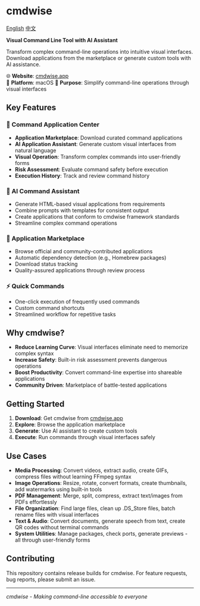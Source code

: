 # cmdwise 

[English](./README.md) [中文](./README.zh-CN.md)

**Visual Command Line Tool with AI Assistant**

Transform complex command-line operations into intuitive visual interfaces. Download applications from the marketplace or generate custom tools with AI assistance.

🌐 **Website**: [cmdwise.app](https://cmdwise.app)  
📱 **Platform**: macOS 
🎯 **Purpose**: Simplify command-line operations through visual interfaces

## Key Features

### 🏪 Command Application Center
- **Application Marketplace**: Download curated command applications
- **AI Application Assistant**: Generate custom visual interfaces from natural language
- **Visual Operation**: Transform complex commands into user-friendly forms
- **Risk Assessment**: Evaluate command safety before execution
- **Execution History**: Track and review command history

### 🤖 AI Command Assistant
- Generate HTML-based visual applications from requirements
- Combine prompts with templates for consistent output
- Create applications that conform to cmdwise framework standards
- Streamline complex command operations

### 🛒 Application Marketplace
- Browse official and community-contributed applications
- Automatic dependency detection (e.g., Homebrew packages)
- Download status tracking
- Quality-assured applications through review process

### ⚡ Quick Commands
- One-click execution of frequently used commands
- Custom command shortcuts
- Streamlined workflow for repetitive tasks

## Why cmdwise?

- **Reduce Learning Curve**: Visual interfaces eliminate need to memorize complex syntax
- **Increase Safety**: Built-in risk assessment prevents dangerous operations
- **Boost Productivity**: Convert command-line expertise into shareable applications
- **Community Driven**: Marketplace of battle-tested applications

## Getting Started

1. **Download**: Get cmdwise from [cmdwise.app](https://cmdwise.app)
2. **Explore**: Browse the application marketplace
3. **Generate**: Use AI assistant to create custom tools
4. **Execute**: Run commands through visual interfaces safely

## Use Cases

- **Media Processing**: Convert videos, extract audio, create GIFs, compress files without learning FFmpeg syntax
- **Image Operations**: Resize, rotate, convert formats, create thumbnails, add watermarks using built-in tools
- **PDF Management**: Merge, split, compress, extract text/images from PDFs effortlessly  
- **File Organization**: Find large files, clean up .DS_Store files, batch rename files with visual interfaces
- **Text & Audio**: Convert documents, generate speech from text, create QR codes without terminal commands
- **System Utilities**: Manage packages, check ports, generate previews - all through user-friendly forms

## Contributing

This repository contains release builds for cmdwise. For feature requests, bug reports, please submit an issue.

---

*cmdwise - Making command-line accessible to everyone*
